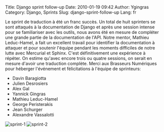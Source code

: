 Title: Django sprint follow-up
Date: 2010-01-19 09:42
Author: Ygingras
Category: Django, Sprints
Slug: django-sprint-follow-up
Lang: fr

Le sprint de traduction à été un franc succès. Un total de huit
sprinters se sont attaqués à la documentation de Django et après une
session intense pour se familiariser avec les outils, nous avons été en
mesure de compléter une grande partie de la documentation de l'API.
Notre mentor, Mathieu Leduc-Hamel, a fait un excellent travail pour
identifier la documentation à attaquer et pour soutenir l'équipe pendant
les moments difficiles de notre lutte avec Mercurial et Sphinx. C'est
définitivement une expérience à répéter. On estime qu'avec encore trois
ou quatre sessions, on serait en mesure d'avoir une traduction complète.
Merci aux Brasseurs Numériques pour héberger l'événement et
félicitations à l'équipe de sprinteurs:

-   Davin Baragiotta
-   Julien Desrosiers
-   Alex Gal
-   Yannick Gingras
-   Mathieu Leduc-Hamel
-   George Peristerakis
-   Jean Schurger
-   Alexandre Vassalotti

![sprint-1][] ![sprint-2][]

  [sprint-1]: http://montrealpython.org/wp-content/uploads/2010/01/sprint-1-300x225.jpg
    "sprint-1"
  [sprint-2]: http://montrealpython.org/wp-content/uploads/2010/01/sprint-2-300x244.jpg
    "sprint-2"

